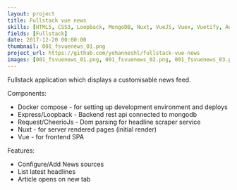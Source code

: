 ```yaml
---
layout: project
title: Fullstack vue news
skills: [HTML5, CSS3, Loopback, MongoDB, Nuxt, VueJS, Vuex, Vuetify, Auth0, Heroku, Docker]
fields: [Fullstack]
date: 2017-12-20 00:00:00
thumbnail: 001_fsvuenews_01.png
project_url: https://github.com/yohanneshl/fullstack-vue-news
images: [001_fsvuenews_01.png, 001_fsvuenews_02.png, 001_fsvuenews_03.png]
---
```


Fullstack application which displays a customisable news feed.

Components:

* Docker compose - for setting up development environment and deploys
* Express/Loopback - Backend rest api connected to mongodb
* Request/CheerioJs - Dom parsing for headline scraper service
* Nuxt - for server rendered pages (initial render)
* Vue - for frontend SPA

Features:

* Configure/Add News sources
* List latest headlines
* Article opens on new tab




